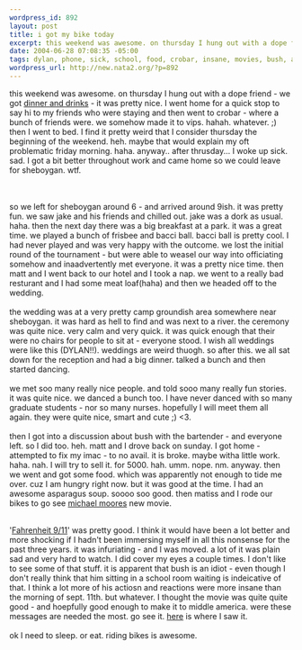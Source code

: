 ```yaml
--- 
wordpress_id: 892
layout: post
title: i got my bike today
excerpt: this weekend was awesome. on thursday I hung out with a dope friend - we got dinner and drinks - it was pretty nice. I went home for a quick stop to say hi to my friends who were staying and then went to crobar - where a bunch of friends were. we somehow made it to vips. hahah. wh...
date: 2004-06-28 07:08:35 -05:00
tags: dylan, phone, sick, school, food, crobar, insane, movies, bush, action, matiss, wedding, nokia
wordpress_url: http://new.nata2.org/?p=892
---
```

this weekend was awesome. on thursday I hung out with a dope friend - we got <a href="http://www.nata2.info/?path=pictures%2Fmisc%2Fphone_camera%2Fphotolog&img=1088141512-Nokia6600(973).jpg">dinner and drinks</a> - it was pretty nice. I went home for a quick stop to say hi to my friends who were staying and then went to crobar - where a bunch of friends were. we somehow made it to vips. hahah. whatever. ;) then I went to bed. I find it pretty weird that I consider thursday the beginning of the weekend. heh. maybe that would explain my oft problematic friday morning. haha. anyway.. after thrusday...  I woke up sick. sad. I got a bit better throughout work and came home so we could leave for sheboygan. wtf.

<br/><br/>so we left for sheboygan around 6 - and arrived around 9ish. it was pretty fun. we saw jake and his friends and chilled out. jake was a dork as usual. haha. then the next day there was a big breakfast at a park. it was a great time. we played a bunch of frisbee and bacci ball. bacci ball is pretty cool. I had never played and was very happy with the outcome. we lost the initial round of the tournament - but were able to weasel our way into officiating somehow and inaadvertently met everyone. it was a pretty nice time. then matt and I went back to our hotel and I took a nap. we went to a really bad resturant and I had some meat loaf(haha) and then we headed off to the wedding. <br/><br/>the wedding was at a very pretty camp groundish area somewhere near sheboygan. it was hard as hell to find and was next to a river. the ceremony was quite nice. very calm and very quick.  it was quick enough that their were no chairs for people to sit at - everyone stood. I wish all weddings were like this (DYLAN!!). weddings are weird thuogh. so after this. we all sat down for the reception and had a big dinner. talked a bunch and then started dancing. <br/><br/> we met soo many really nice people. and told sooo many really fun stories. it was quite nice. we danced a bunch too. I have never danced with so many graduate students - nor so many nurses. hopefully I will meet them all again. they were quite nice, smart and cute ;) <3.
<br/><br/>then I got into a discussion about bush with  the bartender - and everyone left. so I did too. heh. matt and I drove back on sunday. I got home - attempted to fix my imac  - to no avail. it is broke. maybe witha  little work. haha. nah. I will try to sell it. for 5000. hah. umm. nope. nm. anyway. then we went and got some food. which was apparently not enough to tide me over. cuz I am hungry right now. but it was good at the time. I had an awesome asparagus soup. soooo soo good. then matiss and I rode our bikes to go see <a href="http://www.michaelmoore.com/">michael moores</a> new movie. <br/><br/>

'<a href="http://www.michaelmoore.com/words/latestnews/f911facts/">Fahrenheit 9/11</a>' was pretty good. I think it would have been a lot better and more shocking if I hadn't been immersing myself in all this nonsense for the past three years. it was infuriating - and I was moved. a lot of it was plain sad and very hard to watch. I did cover my eyes a couple times. I don't like to  see some of that stuff. it is apparent that bush is an idiot - even though I don't really think that him sitting in a school room waiting is indeicative of that. I think a lot more of his actiosn and reactions were more insane than the morning of sept. 11th. but whatever. I thought the movie was quite quite good - and hoepfully good enough to make it to middle america. were these messages are needed the most. go see it. <a href="http://movies.channel.aol.com/showtimes/closesttheaters.adp?&_action=setLocation&exhibitorid=273&_zipcode=60657">here</a> is where I saw it. <br/><br/>ok I need to sleep. or eat. riding bikes is awesome. 
